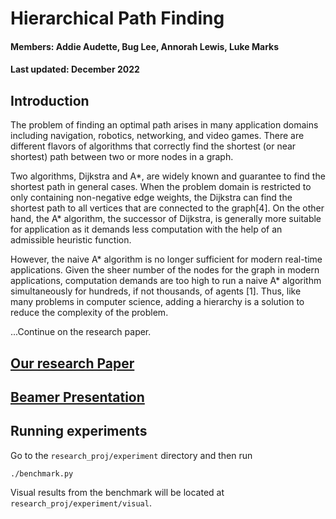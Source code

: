 # Hierarchical Path Finding

#### Members: Addie Audette, Bug Lee, Annorah Lewis, Luke Marks
#### Last updated: December 2022

## Introduction
The problem of finding an optimal path arises in many application domains including navigation, robotics, networking, and video games. There are different flavors of algorithms that correctly find the shortest (or near shortest) path between two or more nodes in a graph.

Two algorithms, Dijkstra and A*, are widely known and guarantee to find the shortest path in general cases. When the problem domain is restricted to only containing non-negative edge weights, the Dijkstra can find the shortest path to all vertices that are connected to the graph[4]. On the other hand, the A* algorithm, the successor of Dijkstra, is generally more suitable for application as it demands less computation with the help of an admissible heuristic function.

However, the naive A* algorithm is no longer sufficient for modern real-time applications. Given the sheer number of the nodes for the graph in modern applications, computation demands are too high to run a naive A* algorithm simultaneously for hundreds, if not thousands, of agents [1]. Thus, like many problems in computer science, adding a hierarchy is a solution to reduce the complexity of the problem.

...Continue on the research paper.

## [Our research Paper](research_proj/hierarchical_path_finding.pdf)

## [Beamer Presentation](beamer/beamer_hierarchical_path_finidng.pdf)

## Running experiments
Go to the `research_proj/experiment` directory and then run
```
./benchmark.py
```
Visual results from the benchmark will be located at `research_proj/experiment/visual`.
